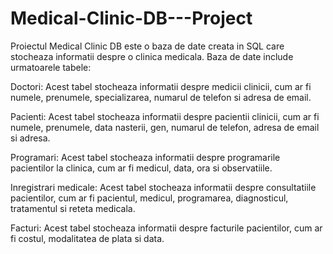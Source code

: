 # Medical-Clinic-DB---Project

Proiectul Medical Clinic DB este o baza de date creata in SQL care stocheaza informatii despre o clinica medicala. 
Baza de date include urmatoarele tabele:

Doctori: Acest tabel stocheaza informatii despre medicii clinicii, cum ar fi numele, prenumele, specializarea, numarul de telefon si adresa de email.

Pacienti: Acest tabel stocheaza informatii despre pacientii clinicii, cum ar fi numele, prenumele, data nasterii, gen, numarul de telefon, adresa de email si adresa.

Programari: Acest tabel stocheaza informatii despre programarile pacientilor la clinica, cum ar fi medicul, data, ora si observatiile.

Inregistrari medicale: Acest tabel stocheaza informatii despre consultatiile pacientilor, cum ar fi pacientul, medicul, programarea, diagnosticul, tratamentul si reteta medicala.

Facturi: Acest tabel stocheaza informatii despre facturile pacientilor, cum ar fi costul, modalitatea de plata si data.
